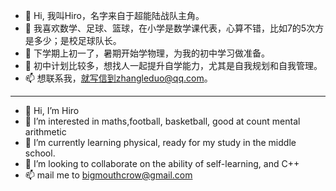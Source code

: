 - 👋 Hi, 我叫Hiro，名字来自于超能陆战队主角。
- 👀 我喜欢数学、足球、篮球，在小学是数学课代表，心算不错，比如7的5次方是多少；是校足球队长。
- 🌱 下学期上初一了，暑期开始学物理，为我的初中学习做准备。
- 💞️ 初中计划比较多，想找人一起提升自学能力，尤其是自我规划和自我管理。
- 📫 想联系我，就写信到zhangleduo@qq.com。

-----

- 👋 Hi, I’m Hiro
- 👀 I’m interested in maths,football, basketball, good at count mental arithmetic
- 🌱 I’m currently learning physical, ready for my study in the middle school.
- 💞️ I’m looking to collaborate on the ability of self-learning, and C++
- 📫 mail me to bigmouthcrow@gmail.com

<!---
hiroZLD/hiroZLD is a ✨ special ✨ repository because its `README.md` (this file) appears on your GitHub profile.
You can click the Preview link to take a look at your changes.
--->
